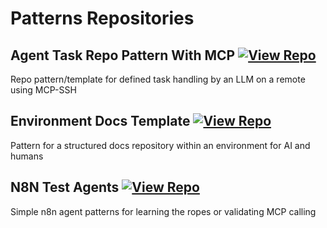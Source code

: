 # Patterns Repositories

## Agent Task Repo Pattern With MCP [![View Repo](https://img.shields.io/badge/view-repo-green)](https://github.com/danielrosehill/Agent-Task-Repo-Pattern-With-MCP)
Repo pattern/template for defined task handling by an LLM on a remote using MCP-SSH

## Environment Docs Template [![View Repo](https://img.shields.io/badge/view-repo-green)](https://github.com/danielrosehill/Environment-Docs-Template)
Pattern for a structured docs repository within an environment for AI and humans

## N8N Test Agents [![View Repo](https://img.shields.io/badge/view-repo-green)](https://github.com/danielrosehill/N8N-Test-Agents)
Simple n8n agent patterns for learning the ropes or validating MCP calling
